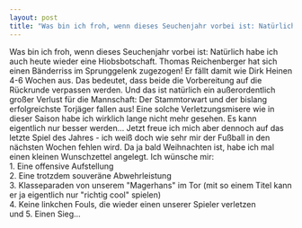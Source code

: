 ```yaml
---
layout: post
title: "Was bin ich froh, wenn dieses Seuchenjahr vorbei ist: Natürlich habe ich auch heute wieder eine Hiobsbotschaft."
---
```


Was bin ich froh, wenn dieses Seuchenjahr vorbei ist: Natürlich habe ich auch heute wieder eine Hiobsbotschaft. Thomas Reichenberger hat sich einen Bänderriss im Sprunggelenk zugezogen! Er fällt damit wie Dirk Heinen 4-6 Wochen aus. Das bedeutet, dass beide die Vorbereitung auf die Rückrunde verpassen werden. Und das ist natürlich ein außerordentlich großer Verlust für die Mannschaft: Der Stammtorwart und der bislang erfolgreichste Torjäger fallen aus! Eine solche Verletzungsmisere wie in dieser Saison habe ich wirklich lange nicht mehr gesehen. Es kann eigentlich nur besser werden... Jetzt freue ich mich aber dennoch auf das letzte Spiel des Jahres - ich weiß doch wie sehr mir der Fußball in den nächsten Wochen fehlen wird. Da ja bald Weihnachten ist, habe ich mal einen kleinen Wunschzettel angelegt. Ich wünsche mir:  
1\. Eine offensive Aufstellung  
2\. Eine trotzdem souveräne Abwehrleistung  
3\. Klasseparaden von unserem "Magerhans" im Tor (mit so einem Titel kann er ja eigentlich nur "richtig cool" spielen)  
4\. Keine linkchen Fouls, die wieder einen unserer Spieler verletzen  
und 5. Einen Sieg...
